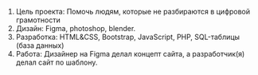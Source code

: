 1. Цель проекта: Помочь людям, которые не разбираются в цифровой грамотности
2. Дизайн: Figma, photoshop, blender.
3. Разработка: HTML&CSS, Bootstrap, JavaScript, PHP, SQL-таблицы (база данных) 
4. Работа: Дизайнер на Figma делал концепт сайта, а разработчик(я) делал сайт по шаблону.
